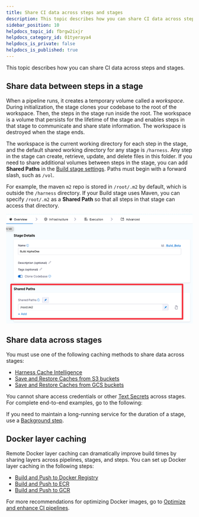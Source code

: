 ```yaml
---
title: Share CI data across steps and stages
description: This topic describes how you can share CI data across steps and stages.
sidebar_position: 10
helpdocs_topic_id: fbrgw2ixjr
helpdocs_category_id: 01tyeraya4
helpdocs_is_private: false
helpdocs_is_published: true
---
```


This topic describes how you can share CI data across steps and stages.

## Share data between steps in a stage

When a pipeline runs, it creates a temporary volume called a *workspace*. During initialization, the stage clones your codebase to the root of the workspace. Then, the steps in the stage run inside the root. The workspace is a volume that persists for the lifetime of the stage and enables steps in that stage to communicate and share state information. The workspace is destroyed when the stage ends.

The workspace is the current working directory for each step in the stage, and the default shared working directory for any stage is `/harness`. Any step in the stage can create, retrieve, update, and delete files in this folder. If you need to share additional volumes between steps in the stage, you can add **Shared Paths** in the [Build stage settings](../set-up-build-infrastructure/ci-stage-settings.md). Paths must begin with a forward slash, such as `/vol`. <!-- resolves as `/vol/harness`? -->

For example, the maven `m2` repo is stored in `/root/.m2` by default, which is outside the `/harness` directory. If your Build stage uses Maven, you can specify `/root/.m2` as a **Shared Path** so that all steps in that stage can access that directory.

![](./static/share-ci-data-across-steps-and-stages-01.png)

## Share data across stages

You must use one of the following caching methods to share data across stages:

* [Harness Cache Intelligence](./cache-intelligence.md)
* [Save and Restore Caches from S3 buckets](saving-cache.md)
* [Save and Restore Caches from GCS buckets](save-cache-in-gcs.md)

You cannot share access credentials or other [Text Secrets](/docs/platform/Secrets/add-use-text-secrets) across stages. For complete end-to-end examples, go to the following:

If you need to maintain a long-running service for the duration of a stage, use a [Background step](../manage-dependencies/background-step-settings.md).

## Docker layer caching

Remote Docker layer caching can dramatically improve build times by sharing layers across pipelines, stages, and steps. You can set up Docker layer caching in the following steps:

* [Build and Push to Docker Registry](../../ci-technical-reference/build-and-push-steps/build-and-push-to-docker-hub-step-settings.md)
* [Build and Push to ECR](../../ci-technical-reference/build-and-push-steps/build-and-push-to-ecr-step-settings.md)
* [Build and Push to GCR](../../ci-technical-reference/build-and-push-steps/build-and-push-to-gcr-step-settings.md)

For more recommendations for optimizing Docker images, go to [Optimize and enhance CI pipelines](../optimize-and-more/optimizing-ci-build-times.md).
